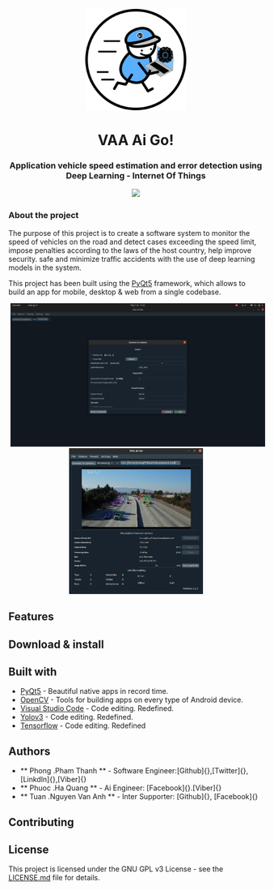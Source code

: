 <p align="center">
  <img src="assets/logo/logo.png" width="200">
</p>
<h1 align="center">VAA Ai Go!</h1>
<h3 align="center">Application vehicle speed estimation and error detection using Deep Learning - Internet Of Things</h3>

<p align="center">
  <a href="https://opensource.org/licenses/MIT">
    <img src="https://img.shields.io/github/license/jesusrp98/spacex-go.svg?style=for-the-badge">
  </a>
</p> 

### About the project
The purpose of this project is to create a software system to monitor the speed of vehicles on the road and detect cases exceeding the speed limit, impose penalties according to the laws of the host country, help improve security. safe and minimize traffic accidents with the use of deep learning models in the system.

This project has been built using the [PyQt5](https://www.qt.io/design?utm_campaign=Navigation%202019&utm_source=Nav%202019) framework, which allows to build an app for mobile, desktop & web from a single codebase.

<p align="center">
<img src="assets/img/dialog.png" width="512" hspace="4">
  <img src="assets/img/processing.png" width="265" hspace="10">
</p>

## Features

## Download & install

## Built with
- [PyQt5](https://flutter.dev/) - Beautiful native apps in record time.
- [OpenCV](https://developer.android.com/studio/index.html/) - Tools for building apps on every type of Android device.
- [Visual Studio Code](https://code.visualstudio.com/) - Code editing. Redefined.
- [Yolov3](https://code.visualstudio.com/) - Code editing. Redefined.
- [Tensorflow](https://code.visualstudio.com/) - Code editing. Redefined

## Authors
- ** Phong .Pham Thanh ** - Software Engineer:[Github]{},[Twitter]{},[Linkdln]{},[Viber]{}
- ** Phuoc .Ha Quang ** - Ai Engineer: [Facebook]{}.[Viber]{}
- ** Tuan .Nguyen Van Anh ** - Inter Supporter: [Github]{}, [Facebook]{}

## Contributing


## License
This project is licensed under the GNU GPL v3 License - see the [LICENSE.md](LICENSE.md) file for details.